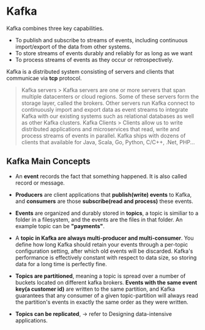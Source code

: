 # **Kafka**
Kafka combines three key capabilities.
* To publish and subscribe to streams of events, including continuous import/export of the data from other systems.
* To store streams of events durably and reliably for as long as we want
* To process streams of events as they occur or retrospectively.

Kafka is a distributed system consisting of servers and clients that communicae via **tcp** protocol.
> Kafka servers
    > Kafka servers are one or more servers that span multiple datacenters or cloud regions. Some of these servers form the storage layer, called the brokers. Other servers run Kafka connect to continuously import and export data as event streams to integrate Kafka with our existing systems such as relational databases as well as other Kafka clusters.
> Kafka Clients
    > Clients allow us to write distributed applications and microservices that read, write and process streams of events in parallel. Kafka ships with dozens of clients that available for Java, Scala, Go, Python, C/C++, .Net, PHP...

## **Kafka Main Concepts**
* An **event** records the fact that something happened. It is also called record or message.
* **Producers** are client applications that **publish(write) events** to Kafka, and **consumers** are those **subscribe(read and process)** these events.

* **Events** are organized and durably stored in **topics**, a topic is similiar to a folder in a filesystem, and the events are the files in that folder. An example topic can be **"payments"**.  

* A **topic in Kafka are always multi-producer and multi-consumer**. You define how long Kafka should retain your events through a per-topic configuration setting, after which old events will be discarded. Kafka's performance is effectively constant with respect to data size, so storing data for a long time is perfectly fine. 
  
* **Topics are partitioned**, meaning a topic is spread over a number of buckets located on different kafka brokers. **Events with the same event key(a customer id)** are written to the same partition, and Kafka guarantees that any consumer of a given topic-partition will always read the partition's events in exactly the same order as they were written.
  
* **Topics can be replicated**, -> refer to Designing data-intensive applications.
